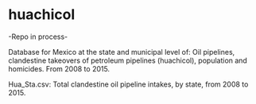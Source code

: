 # huachicol

-Repo in process-

Database for Mexico at the state and municipal level of: Oil pipelines, clandestine takeovers of petroleum pipelines (huachicol), population and homicides. From 2008 to 2015.

Hua_Sta.csv: Total clandestine oil pipeline intakes, by state, from 2008 to 2015.
